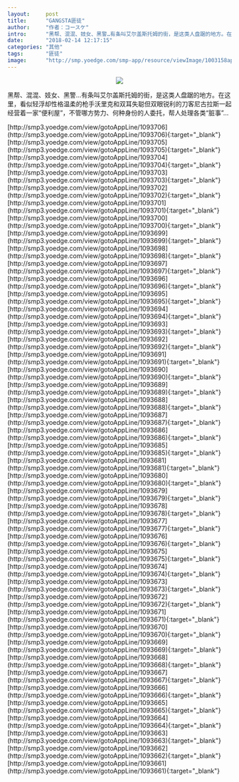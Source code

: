 ```yaml
---
layout:     post
title:      "GANGSTA匪徒"
author:     "作者：コースケ"
intro:      "黑帮、混混、妓女、黑警…有条叫艾尔盖斯托姆的街，是这类人盘踞的地方。在这里，看似轻浮却性格温柔的枪手沃里克和双耳失聪但双眼锐利的刀客尼古拉斯一起经营着一家“便利屋”，不管哪方势力、何种身份的人委托，帮人处理各类“脏事”…"
date:       "2018-02-14 12:17:15"
categories: "其他"
tags:       "匪徒"
image:      "http://smp.yoedge.com/smp-app/resource/viewImage/1003158appline.png"
---
```

<div style="text-align: center">
<p><img src="http://smp.yoedge.com/smp-app/resource/viewImage/1003158appline.png"/></p>
</div>
<p class="post-meta">
<span>黑帮、混混、妓女、黑警…有条叫艾尔盖斯托姆的街，是这类人盘踞的地方。在这里，看似轻浮却性格温柔的枪手沃里克和双耳失聪但双眼锐利的刀客尼古拉斯一起经营着一家“便利屋”，不管哪方势力、何种身份的人委托，帮人处理各类“脏事”…</span>
</p>
[http://smp3.yoedge.com/view/gotoAppLine/1093706](http://smp3.yoedge.com/view/gotoAppLine/1093706){:target="_blank"}
[http://smp3.yoedge.com/view/gotoAppLine/1093705](http://smp3.yoedge.com/view/gotoAppLine/1093705){:target="_blank"}
[http://smp3.yoedge.com/view/gotoAppLine/1093704](http://smp3.yoedge.com/view/gotoAppLine/1093704){:target="_blank"}
[http://smp3.yoedge.com/view/gotoAppLine/1093703](http://smp3.yoedge.com/view/gotoAppLine/1093703){:target="_blank"}
[http://smp3.yoedge.com/view/gotoAppLine/1093702](http://smp3.yoedge.com/view/gotoAppLine/1093702){:target="_blank"}
[http://smp3.yoedge.com/view/gotoAppLine/1093701](http://smp3.yoedge.com/view/gotoAppLine/1093701){:target="_blank"}
[http://smp3.yoedge.com/view/gotoAppLine/1093700](http://smp3.yoedge.com/view/gotoAppLine/1093700){:target="_blank"}
[http://smp3.yoedge.com/view/gotoAppLine/1093699](http://smp3.yoedge.com/view/gotoAppLine/1093699){:target="_blank"}
[http://smp3.yoedge.com/view/gotoAppLine/1093698](http://smp3.yoedge.com/view/gotoAppLine/1093698){:target="_blank"}
[http://smp3.yoedge.com/view/gotoAppLine/1093697](http://smp3.yoedge.com/view/gotoAppLine/1093697){:target="_blank"}
[http://smp3.yoedge.com/view/gotoAppLine/1093696](http://smp3.yoedge.com/view/gotoAppLine/1093696){:target="_blank"}
[http://smp3.yoedge.com/view/gotoAppLine/1093695](http://smp3.yoedge.com/view/gotoAppLine/1093695){:target="_blank"}
[http://smp3.yoedge.com/view/gotoAppLine/1093694](http://smp3.yoedge.com/view/gotoAppLine/1093694){:target="_blank"}
[http://smp3.yoedge.com/view/gotoAppLine/1093693](http://smp3.yoedge.com/view/gotoAppLine/1093693){:target="_blank"}
[http://smp3.yoedge.com/view/gotoAppLine/1093692](http://smp3.yoedge.com/view/gotoAppLine/1093692){:target="_blank"}
[http://smp3.yoedge.com/view/gotoAppLine/1093691](http://smp3.yoedge.com/view/gotoAppLine/1093691){:target="_blank"}
[http://smp3.yoedge.com/view/gotoAppLine/1093690](http://smp3.yoedge.com/view/gotoAppLine/1093690){:target="_blank"}
[http://smp3.yoedge.com/view/gotoAppLine/1093689](http://smp3.yoedge.com/view/gotoAppLine/1093689){:target="_blank"}
[http://smp3.yoedge.com/view/gotoAppLine/1093688](http://smp3.yoedge.com/view/gotoAppLine/1093688){:target="_blank"}
[http://smp3.yoedge.com/view/gotoAppLine/1093687](http://smp3.yoedge.com/view/gotoAppLine/1093687){:target="_blank"}
[http://smp3.yoedge.com/view/gotoAppLine/1093686](http://smp3.yoedge.com/view/gotoAppLine/1093686){:target="_blank"}
[http://smp3.yoedge.com/view/gotoAppLine/1093685](http://smp3.yoedge.com/view/gotoAppLine/1093685){:target="_blank"}
[http://smp3.yoedge.com/view/gotoAppLine/1093681](http://smp3.yoedge.com/view/gotoAppLine/1093681){:target="_blank"}
[http://smp3.yoedge.com/view/gotoAppLine/1093680](http://smp3.yoedge.com/view/gotoAppLine/1093680){:target="_blank"}
[http://smp3.yoedge.com/view/gotoAppLine/1093679](http://smp3.yoedge.com/view/gotoAppLine/1093679){:target="_blank"}
[http://smp3.yoedge.com/view/gotoAppLine/1093678](http://smp3.yoedge.com/view/gotoAppLine/1093678){:target="_blank"}
[http://smp3.yoedge.com/view/gotoAppLine/1093677](http://smp3.yoedge.com/view/gotoAppLine/1093677){:target="_blank"}
[http://smp3.yoedge.com/view/gotoAppLine/1093676](http://smp3.yoedge.com/view/gotoAppLine/1093676){:target="_blank"}
[http://smp3.yoedge.com/view/gotoAppLine/1093675](http://smp3.yoedge.com/view/gotoAppLine/1093675){:target="_blank"}
[http://smp3.yoedge.com/view/gotoAppLine/1093674](http://smp3.yoedge.com/view/gotoAppLine/1093674){:target="_blank"}
[http://smp3.yoedge.com/view/gotoAppLine/1093673](http://smp3.yoedge.com/view/gotoAppLine/1093673){:target="_blank"}
[http://smp3.yoedge.com/view/gotoAppLine/1093672](http://smp3.yoedge.com/view/gotoAppLine/1093672){:target="_blank"}
[http://smp3.yoedge.com/view/gotoAppLine/1093671](http://smp3.yoedge.com/view/gotoAppLine/1093671){:target="_blank"}
[http://smp3.yoedge.com/view/gotoAppLine/1093670](http://smp3.yoedge.com/view/gotoAppLine/1093670){:target="_blank"}
[http://smp3.yoedge.com/view/gotoAppLine/1093669](http://smp3.yoedge.com/view/gotoAppLine/1093669){:target="_blank"}
[http://smp3.yoedge.com/view/gotoAppLine/1093668](http://smp3.yoedge.com/view/gotoAppLine/1093668){:target="_blank"}
[http://smp3.yoedge.com/view/gotoAppLine/1093667](http://smp3.yoedge.com/view/gotoAppLine/1093667){:target="_blank"}
[http://smp3.yoedge.com/view/gotoAppLine/1093666](http://smp3.yoedge.com/view/gotoAppLine/1093666){:target="_blank"}
[http://smp3.yoedge.com/view/gotoAppLine/1093665](http://smp3.yoedge.com/view/gotoAppLine/1093665){:target="_blank"}
[http://smp3.yoedge.com/view/gotoAppLine/1093664](http://smp3.yoedge.com/view/gotoAppLine/1093664){:target="_blank"}
[http://smp3.yoedge.com/view/gotoAppLine/1093663](http://smp3.yoedge.com/view/gotoAppLine/1093663){:target="_blank"}
[http://smp3.yoedge.com/view/gotoAppLine/1093662](http://smp3.yoedge.com/view/gotoAppLine/1093662){:target="_blank"}
[http://smp3.yoedge.com/view/gotoAppLine/1093661](http://smp3.yoedge.com/view/gotoAppLine/1093661){:target="_blank"}


